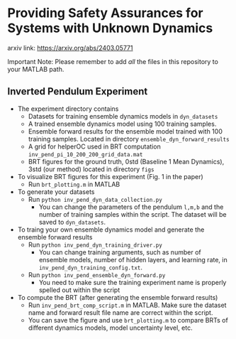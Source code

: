 # Providing Safety Assurances for Systems with Unknown Dynamics
arxiv link: https://arxiv.org/abs/2403.05771

Important Note: Please remember to add *all* the files in this repository to your MATLAB path. 

## Inverted Pendulum Experiment
- The experiment directory contains 
    - Datasets for training ensemble dynamics models in ```dyn_datasets```
    - A trained ensemble dynamics model using 100 training samples.
    - Ensemble forward results for the ensemble model trained with 100 training samples. Located in directory ```ensemble_dyn_forward_results```
    - A grid for helperOC used in BRT computation ```inv_pend_pi_10_200_200_grid_data.mat```
    - BRT figures for the ground truth, 0std (Baseline 1 Mean Dynamics), 3std (our method) located in directory ```figs```
- To visualize BRT figures for this experiment (Fig. 1 in the paper)
    - Run ```brt_plotting.m``` in MATLAB
- To generate your datasets
    - Run ```python inv_pend_dyn_data_collection.py```
        - You can change the parameters of the pendulum ```l,m,b``` and the number of training samples within the script. The dataset will be saved to ```dyn_datasets```. 
- To traing your own ensemble dynamics model and generate the ensemble forward results
    - Run ```python inv_pend_dyn_training_driver.py```
        - You can change training arguments, such as number of ensemble models, number of hidden layers, and learning rate, in ```inv_pend_dyn_training_config.txt```. 
    - Run ```python inv_pend_ensemble_dyn_forward.py```
        - You need to make sure the training experiment name is properly spelled out within the script
- To compute the BRT (after generating the ensemble forward results)
    - Run ```inv_pend_brt_comp_script.m``` in MATLAB. Make sure the dataset name and forward result file name are correct within the script.
    - You can save the figure and use ```brt_plotting.m``` to compare BRTs of different dynamics models, model uncertainty level, etc. 